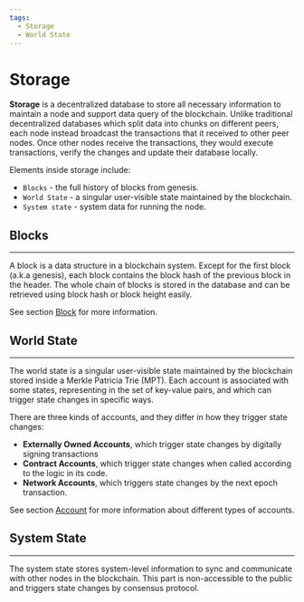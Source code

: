 ```yaml
---
tags:
  - Storage
  - World State
---
```


# Storage

**Storage** is a decentralized database to store all necessary information to maintain a node and support data query of the blockchain. Unlike traditional decentralized databases which split data into chunks on different peers, each node instead broadcast the transactions that it received to other peer nodes. Once other nodes receive the transactions, they would execute transactions, verify the changes and update their database locally.

Elements inside storage include:

- `Blocks` - the full history of blocks from genesis.
- `World State` - a singular user-visible state maintained by the blockchain.
- `System state` - system data for running the node.

## Blocks
---
A block is a data structure in a blockchain system. Except for the first block (a.k.a genesis), each block contains the block hash of the previous block in the header. The whole chain of blocks is stored in the database and can be retrieved using block hash or block height easily.

See section [Block](block.md) for more information.

## World State
---
The world state is a singular user-visible state maintained by the blockchain stored inside a Merkle Patricia Trie (MPT). Each account is associated with some states, representing in the set of key-value pairs, and which can trigger state changes in specific ways.

There are three kinds of accounts, and they differ in how they trigger state changes:

- **Externally Owned Accounts**, which trigger state changes by digitally signing transactions
- **Contract Accounts**, which trigger state changes when called according to the logic in its code.
- **Network Accounts**, which triggers state changes by the next epoch transaction.

See section [Account](account.md) for more information about different types of accounts.

## System State
---
The system state stores system-level information to sync and communicate with other nodes in the blockchain. This part is non-accessible to the public and triggers state changes by consensus protocol.